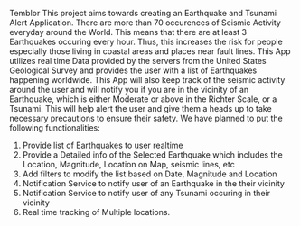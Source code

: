 Temblor
This project aims towards creating an Earthquake and Tsunami Alert
Application. There are more than 70 occurences of Seismic Activity everyday
around the World. This means that there are at least 3 Earthquakes occuring
every hour. Thus, this increases the risk for people especially those living in
coastal areas and places near fault lines. This App utilizes real time Data
provided by the servers from the United States Geological Survey and
provides the user with a list of Earthquakes happening worldwide.
This App will also keep track of the seismic activity around the user and will
notify you if you are in the vicinity of an Earthquake, which is either Moderate
or above in the Richter Scale, or a Tsunami. This will help alert the user and
give them a heads up to take necessary precautions to ensure their safety.
We have planned to put the following functionalities:
1. Provide list of Earthquakes to user realtime
2. Provide a Detailed info of the Selected Earthquake which includes the
Location, Magnitude, Location on Map, seismic lines, etc
3. Add filters to modify the list based on Date, Magnitude and Location
4. Notification Service to notify user of an Earthquake in the their vicinity
5. Notification Service to notify user of any Tsunami occuring in their
vicinity
6. Real time tracking of Multiple locations.

